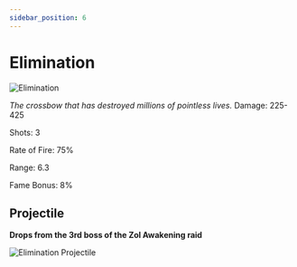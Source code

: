 ```yaml
---
sidebar_position: 6
---
```


# Elimination

![Elimination](https://vwiki.valorserver.com/api/item/picture/elimination)

<i>The crossbow that has destroyed millions of pointless lives.</i>
Damage: 225-425

Shots: 3

Rate of Fire: 75%

Range: 6.3

Fame Bonus: 8%

## Projectile

**Drops from the 3rd boss of the Zol Awakening raid**

![Elimination Projectile](https://cdn.discordapp.com/attachments/953134990428868629/981328768691994624/elim.gif)
